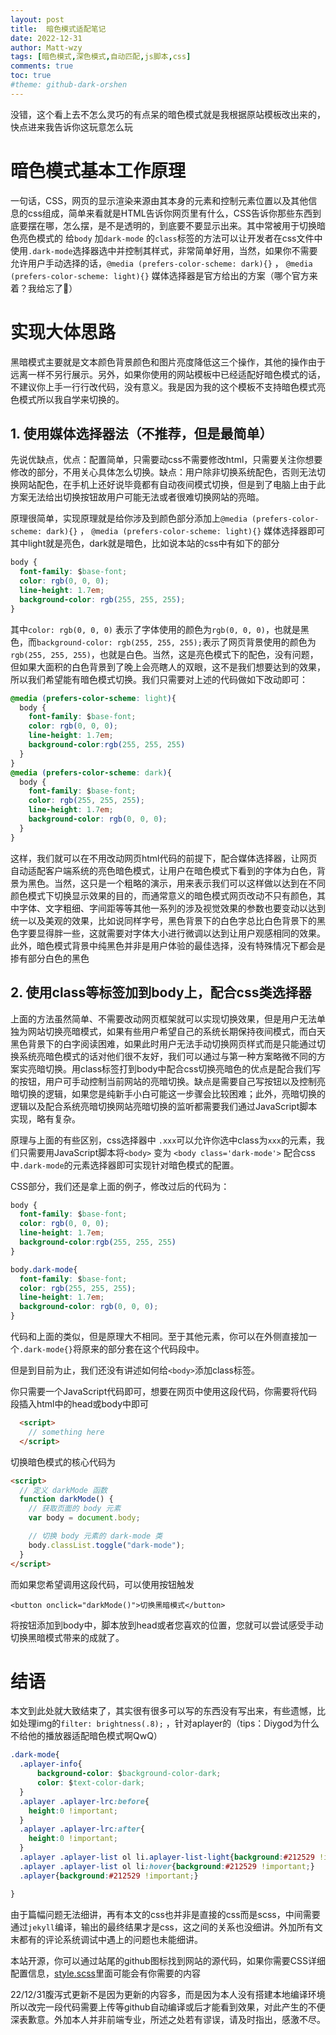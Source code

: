 ```yaml
---
layout: post
title:  暗色模式适配笔记
date: 2022-12-31
author: Matt-wzy
tags: [暗色模式,深色模式,自动匹配,js脚本,css]
comments: true
toc: true
#theme: github-dark-orshen
---
```


没错，这个看上去不怎么灵巧的有点呆的暗色模式就是我根据原站模板改出来的，快点进来我告诉你这玩意怎么玩

<!-- more -->



# 暗色模式基本工作原理

一句话，CSS，网页的显示渲染来源由其本身的元素和控制元素位置以及其他信息的css组成，简单来看就是HTML告诉你网页里有什么，CSS告诉你那些东西到底要摆在哪，怎么摆，是不是透明的，到底要不要显示出来。其中常被用于切换暗色亮色模式的 给`body` 加`dark-mode` 的`class`标签的方法可以让开发者在css文件中使用`.dark-mode`选择器选中并控制其样式，非常简单好用，当然，如果你不需要允许用户手动选择的话，`@media (prefers-color-scheme: dark){}` ， `@media (prefers-color-scheme: light){}` 媒体选择器是官方给出的方案（哪个官方来着？我给忘了🤣）



# 实现大体思路

黑暗模式主要就是文本颜色背景颜色和图片亮度降低这三个操作，其他的操作由于远离一样不另行展示。另外，如果你使用的网站模板中已经适配好暗色模式的话，不建议你上手一行行改代码，没有意义。我是因为我的这个模板不支持暗色模式亮色模式所以我自学来切换的。

## 1. 使用媒体选择器法（不推荐，但是最简单）

先说优缺点，优点：配置简单，只需要动css不需要修改html，只需要关注你想要修改的部分，不用关心具体怎么切换。缺点：用户除非切换系统配色，否则无法切换网站配色，在手机上还好说毕竟都有自动夜间模式切换，但是到了电脑上由于此方案无法给出切换按钮故用户可能无法或者很难切换网站的亮暗。

原理很简单，实现原理就是给你涉及到颜色部分添加上`@media (prefers-color-scheme: dark){}` ， `@media (prefers-color-scheme: light){}` 媒体选择器即可其中light就是亮色，dark就是暗色，比如说本站的css中有如下的部分

```css
body {
  font-family: $base-font;
  color: rgb(0, 0, 0);
  line-height: 1.7em;
  background-color: rgb(255, 255, 255);
}
```

其中`color: rgb(0, 0, 0)` 表示了字体使用的颜色为`rgb(0, 0, 0)`，也就是黑色，而`background-color: rgb(255, 255, 255);`表示了网页背景使用的颜色为`rgb(255, 255, 255)`，也就是白色。当然，这是亮色模式下的配色，没有问题，但如果大面积的白色背景到了晚上会亮瞎人的双眼，这不是我们想要达到的效果，所以我们希望能有暗色模式切换。我们只需要对上述的代码做如下改动即可：

```css
@media (prefers-color-scheme: light){
  body {
    font-family: $base-font;
    color: rgb(0, 0, 0);
    line-height: 1.7em;
    background-color:rgb(255, 255, 255)
  }
}
@media (prefers-color-scheme: dark){
  body {
    font-family: $base-font;
    color: rgb(255, 255, 255);
    line-height: 1.7em;
    background-color: rgb(0, 0, 0);
  }
}
```

这样，我们就可以在不用改动网页html代码的前提下，配合媒体选择器，让网页自动适配客户端系统的亮色暗色模式，让用户在暗色模式下看到的字体为白色，背景为黑色。当然，这只是一个粗略的演示，用来表示我们可以这样做以达到在不同颜色模式下切换显示效果的目的，而通常意义的暗色模式网页改动不只有颜色，其中字体、文字粗细、字间距等等其他一系列的涉及视觉效果的参数也要变动以达到统一以及美观的效果，比如说同样字号，黑色背景下的白色字总比白色背景下的黑色字要显得胖一些，这就需要对字体大小进行微调以达到让用户观感相同的效果。此外，暗色模式背景中纯黑色并非是用户体验的最佳选择，没有特殊情况下都会是掺有部分白色的黑色

## 2. 使用class等标签加到body上，配合css类选择器

上面的方法虽然简单、不需要改动网页框架就可以实现切换效果，但是用户无法单独为网站切换亮暗模式，如果有些用户希望自己的系统长期保持夜间模式，而白天黑色背景下的白字阅读困难，如果此时用户无法手动切换网页样式而是只能通过切换系统亮暗色模式的话对他们很不友好，我们可以通过与第一种方案略微不同的方案实亮暗切换。用class标签打到body中配合css切换亮暗色的优点是配合我们写的按钮，用户可手动控制当前网站的亮暗切换。缺点是需要自己写按钮以及控制亮暗切换的逻辑，如果您是纯新手小白可能这一步骤会比较困难；此外，亮暗切换的逻辑以及配合系统亮暗切换网站亮暗切换的监听都需要我们通过JavaScript脚本实现，略有复杂。

原理与上面的有些区别，css选择器中 `.xxx`可以允许你选中class为`xxx`的元素，我们只需要用JavaScript脚本将`<body>` 变为 `<body class='dark-mode'>` 配合css中`.dark-mode`的元素选择器即可实现针对暗色模式的配置。

CSS部分，我们还是拿上面的例子，修改过后的代码为：

```css
body {
  font-family: $base-font;
  color: rgb(0, 0, 0);
  line-height: 1.7em;
  background-color:rgb(255, 255, 255)
}

body.dark-mode{
  font-family: $base-font;
  color: rgb(255, 255, 255);
  line-height: 1.7em;
  background-color: rgb(0, 0, 0);
}
```

代码和上面的类似，但是原理大不相同。至于其他元素，你可以在外侧直接加一个`.dark-mode{}`将原来的部分套在这个代码段中。

但是到目前为止，我们还没有讲述如何给`<body>`添加class标签。

你只需要一个JavaScript代码即可，想要在网页中使用这段代码，你需要将代码段插入html中的head或body中即可

```html
  <script>
    // something here
  </script>
```

切换暗色模式的核心代码为

```html
<script>
  // 定义 darkMode 函数
  function darkMode() {
    // 获取页面的 body 元素
    var body = document.body;

    // 切换 body 元素的 dark-mode 类
    body.classList.toggle("dark-mode");
  }
</script>

```



而如果您希望调用这段代码，可以使用按钮触发

`<button onclick="darkMode()">切换黑暗模式</button>`

将按钮添加到body中，脚本放到head或者您喜欢的位置，您就可以尝试感受手动切换黑暗模式带来的成就了。

# 结语

本文到此处就大致结束了，其实很有很多可以写的东西没有写出来，有些遗憾，比如处理img的`filter: brightness(.8);` ，针对aplayer的（tips：Diygod为什么不给他的播放器适配暗色模式啊QwQ）

```css
.dark-mode{
  .aplayer-info{
      background-color: $background-color-dark;
      color: $text-color-dark;
  }
  .aplayer .aplayer-lrc:before{
    height:0 !important;
  }
  .aplayer .aplayer-lrc:after{
    height:0 !important;
  }
  .aplayer .aplayer-list ol li.aplayer-list-light{background:#212529 !important;}
  .aplayer .aplayer-list ol li:hover{background:#212529 !important;}
  .aplayer{background:#212529 !important;}

}
```

由于篇幅问题无法细讲，再有本文的css也并非是直接的css而是scss，中间需要通过`jekyll`编译，输出的最终结果才是css，这之间的关系也没细讲。外加所有文末都有的评论系统调试中遇上的问题也未能细讲。

本站开源，你可以通过站尾的github图标找到网站的源代码，如果你需要CSS详细配置信息，[style.scss](https://github.com/Matt-wzy/MyPage/blob/master/style.scss "style.scss")里面可能会有你需要的内容

22/12/31腹泻式更新不是因为更新的内容多，而是因为本人没有搭建本地编译环境所以改完一段代码需要上传等github自动编译或后才能看到效果，对此产生的不便深表歉意。外加本人并非前端专业，所述之处若有谬误，请及时指出，感激不尽。